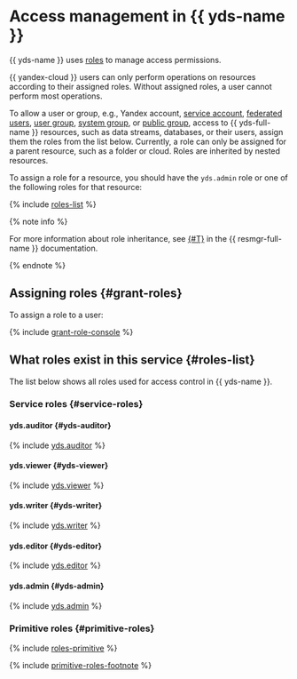 # Access management in {{ yds-name }}

{{ yds-name }} uses [roles](../../iam/concepts/access-control/roles.md) to manage access permissions.

{{ yandex-cloud }} users can only perform operations on resources according to their assigned roles. Without assigned roles, a user cannot perform most operations.

To allow a user or group, e.g., Yandex account, [service account](../../iam/concepts/users/service-accounts.md), [federated users](../../iam/concepts/federations.md), [user group](../../organization/operations/manage-groups.md), [system group](../../iam/concepts/access-control/system-group.md), or [public group](../../iam/concepts/access-control/public-group.md), access to {{ yds-full-name }} resources, such as data streams, databases, or their users, assign them the roles from the list below. Currently, a role can only be assigned for a parent resource, such as a folder or cloud. Roles are inherited by nested resources.

To assign a role for a resource, you should have the `yds.admin` role or one of the following roles for that resource:

{% include [roles-list](../../_includes/iam/roles-list.md) %}

{% note info %}

For more information about role inheritance, see [{#T}](../../resource-manager/concepts/resources-hierarchy.md#access-rights-inheritance) in the {{ resmgr-full-name }} documentation.

{% endnote %}

## Assigning roles {#grant-roles}

To assign a role to a user:

{% include [grant-role-console](../../_includes/grant-role-console.md) %}

## What roles exist in this service {#roles-list}

The list below shows all roles used for access control in {{ yds-name }}.

### Service roles {#service-roles}

#### yds.auditor {#yds-auditor}

{% include [yds.auditor](../../_roles/yds/auditor.md) %}

#### yds.viewer {#yds-viewer}

{% include [yds.viewer](../../_roles/yds/viewer.md) %}

#### yds.writer {#yds-writer}

{% include [yds.writer](../../_roles/yds/writer.md) %}

#### yds.editor {#yds-editor}

{% include [yds.editor](../../_roles/yds/editor.md) %}

#### yds.admin {#yds-admin}

{% include [yds.admin](../../_roles/yds/admin.md) %}

### Primitive roles {#primitive-roles}

{% include [roles-primitive](../../_includes/roles-primitive.md) %}

{% include [primitive-roles-footnote](../../_includes/primitive-roles-footnote.md) %}